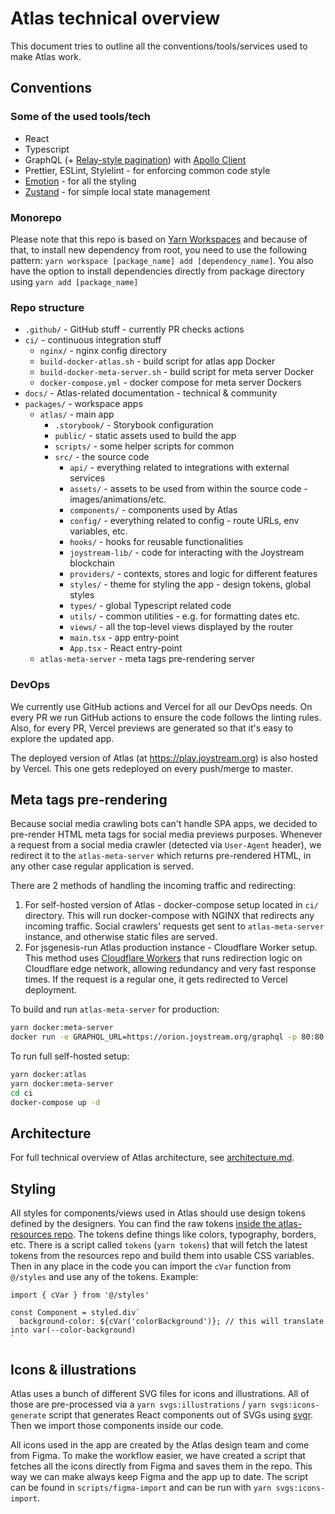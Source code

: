 # Atlas technical overview

This document tries to outline all the conventions/tools/services used to make Atlas work.

## Conventions

### Some of the used tools/tech

- React
- Typescript
- GraphQL (+ [Relay-style pagination](https://graphql.org/learn/pagination/)) with [Apollo Client](https://www.apollographql.com/docs/react/)
- Prettier, ESLint, Stylelint - for enforcing common code style
- [Emotion](https://emotion.sh/) - for all the styling
- [Zustand](https://github.com/pmndrs/zustand) - for simple local state management

### Monorepo
Please note that this repo is based on [Yarn Workspaces](https://yarnpkg.com/features/workspaces) and because of that, to install new dependency from root, you need to use the following pattern: `yarn workspace [package_name] add [dependency_name]`. You also have the option to install dependencies directly from package directory using `yarn add [package_name]`

### Repo structure

- `.github/` - GitHub stuff - currently PR checks actions
- `ci/` - continuous integration stuff
  - `nginx/` - nginx config directory
  - `build-docker-atlas.sh` - build script for atlas app Docker
  - `build-docker-meta-server.sh` - build script for meta server Docker
  - `docker-compose.yml` - docker compose for meta server Dockers
- `docs/` - Atlas-related documentation - technical & community
- `packages/` - workspace apps
  - `atlas/` - main app
    - `.storybook/` - Storybook configuration
    - `public/` - static assets used to build the app
    - `scripts/` - some helper scripts for common
    - `src/` - the source code
      - `api/` - everything related to integrations with external services
      - `assets/` - assets to be used from within the source code - images/animations/etc.
      - `components/` - components used by Atlas
      - `config/` - everything related to config - route URLs, env variables, etc.
      - `hooks/` - hooks for reusable functionalities
      - `joystream-lib/` - code for interacting with the Joystream blockchain
      - `providers/` - contexts, stores and logic for different features
      - `styles/` - theme for styling the app - design tokens, global styles
      - `types/` - global Typescript related code
      - `utils/` - common utilities - e.g. for formatting dates etc.
      - `views/` - all the top-level views displayed by the router
      - `main.tsx` - app entry-point
      - `App.tsx` - React entry-point
  - `atlas-meta-server` - meta tags pre-rendering server

### DevOps

We currently use GitHub actions and Vercel for all our DevOps needs. On every PR we run GitHub actions to ensure the code follows the linting rules. Also, for every PR, Vercel previews are generated so that it's easy to explore the updated app.

The deployed version of Atlas (at https://play.joystream.org) is also hosted by Vercel. This one gets redeployed on every push/merge to master.

## Meta tags pre-rendering

Because social media crawling bots can't handle SPA apps, we decided to pre-render HTML meta tags for social media previews purposes. Whenever a request from a social media crawler (detected via `User-Agent` header), we redirect it to the `atlas-meta-server` which returns pre-rendered HTML, in any other case regular application is served.

There are 2 methods of handling the incoming traffic and redirecting:

1. For self-hosted version of Atlas - docker-compose setup located in `ci/` directory. This will run docker-compose with NGINX that redirects any incoming traffic. Social crawlers' requests get sent to `atlas-meta-server` instance, and otherwise static files are served.
2. For jsgenesis-run Atlas production instance - Cloudflare Worker setup. This method uses [Cloudflare Workers](https://workers.cloudflare.com/) that runs redirection logic on Cloudflare edge network, allowing redundancy and very fast response times. If the request is a regular one, it gets redirected to Vercel deployment.

To build and run `atlas-meta-server` for production:

```bash
yarn docker:meta-server
docker run -e GRAPHQL_URL=https://orion.joystream.org/graphql -p 80:80 -d joystream/atlas-meta-server
```

To run full self-hosted setup:

```bash
yarn docker:atlas
yarn docker:meta-server
cd ci
docker-compose up -d
```

## Architecture

For full technical overview of Atlas architecture, see [architecture.md](architecture.md).

## Styling

All styles for components/views used in Atlas should use design tokens defined by the designers. You can find the raw tokens [inside the atlas-resources repo](https://github.com/Joystream/atlas-resources/tree/main/design_tokens). The tokens define things like colors, typography, borders, etc. There is a script called `tokens` (`yarn tokens`) that will fetch the latest tokens from the resources repo and build them into usable CSS variables. Then in any place in the code you can import the `cVar` function from `@/styles` and use any of the tokens. Example:

```tsx
import { cVar } from '@/styles'

const Component = styled.div`
  background-color: ${cVar('colorBackground')}; // this will translate into var(--color-background)
`
```

## Icons & illustrations

Atlas uses a bunch of different SVG files for icons and illustrations. All of those are pre-processed via a `yarn svgs:illustrations` / `yarn svgs:icons-generate` script that generates React components out of SVGs using [svgr](https://github.com/gregberge/svgr). Then we import those components inside our code.

All icons used in the app are created by the Atlas design team and come from Figma. To make the workflow easier, we have created a script that fetches all the icons directly from Figma and saves them in the repo. This way we can make always keep Figma and the app up to date. The script can be found in `scripts/figma-import` and can be run with `yarn svgs:icons-import`.
